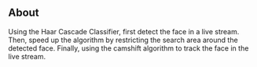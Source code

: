 ## About
Using the Haar Cascade Classifier, first detect the face in a live stream. Then, speed up the algorithm by restricting the search area around the detected face. Finally, using the camshift algorithm to track the face in the live stream.